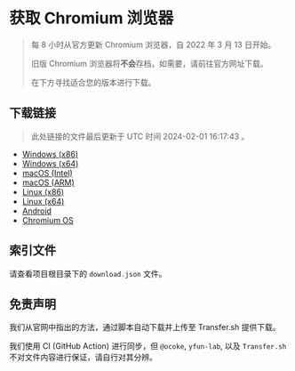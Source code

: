 # 获取 Chromium 浏览器

> 每 8 小时从官方更新 Chromium 浏览器，自 2022 年 3 月 13 日开始。
> 
> 旧版 Chromium 浏览器将**不会**存档，如需要，请前往官方网址下载。
>
> 在下方寻找适合您的版本进行下载。

## 下载链接

> 此处链接的文件最后更新于 UTC 时间 2024-02-01 16:17:43
。

- [Windows (x86)](https://transfer.sh/llxTYU2kpI/Win.zip)
- [Windows (x64)](https://transfer.sh/9w1BkBtOcA/Win_x64.zip)
- [macOS (Intel)](https://transfer.sh/57XcKtiDj4/Mac.zip)
- [macOS (ARM)](https://transfer.sh/bogxbSkcW3/Mac_Arm.zip)
- [Linux (x86)](https://transfer.sh/tQkGO4dL37/Linux.zip)
- [Linux (x64)](https://transfer.sh/eE4LTT6vvD/Linux_x64.zip)
- [Android](https://transfer.sh/rYOwKwrz9E/Android.zip)
- [Chromium OS](https://transfer.sh/NPwguKAzdm/Linux_ChromiumOS_Full.zip)

## 索引文件

请查看项目根目录下的 `download.json` 文件。

## 免责声明

我们从官网中指出的方法，通过脚本自动下载并上传至 Transfer.sh 提供下载。

我们使用 CI (GitHub Action) 进行同步，但 `@ocoke`, `yfun-lab`, 以及 `Transfer.sh` 不对文件内容进行保证，请自行对其分辨。
